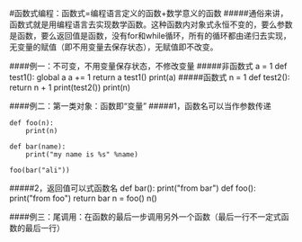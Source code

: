 #函数式编程：函数式=编程语言定义的函数+数学意义的函数
#####通俗来讲，函数式就是用编程语言去实现数学函数。这种函数内对象式永恒不变的，要么参数是函数，要么返回值是函数，没有for和while循环，所有的循环都由递归去实现，无变量的赋值（即不用变量去保存状态），无赋值即不改变。

####例一：不可变，不用变量保存状态，不修改变量
#####非函数式
	a = 1
	def test1():
	    global a
	    a += 1
	    return a
	test1()
	print(a)
#####函数式
	n = 1
	def test2():
	    return n + 1
	print(test2())
	print(n)

####例二：第一类对象：函数即“变量”
#####1，函数名可以当作参数传递

	def foo(n): 
	    print(n)
	
	def bar(name):
	    print("my name is %s" %name)
	
	foo(bar("ali"))
#####2，返回值可以式函数名
	def bar():
	    print("from bar")
	def foo():
	    print("from foo")
	    return bar
	n = foo()
	n()

####例三：尾调用：在函数的最后一步调用另外一个函数（最后一行不一定式函数的最后一行）

